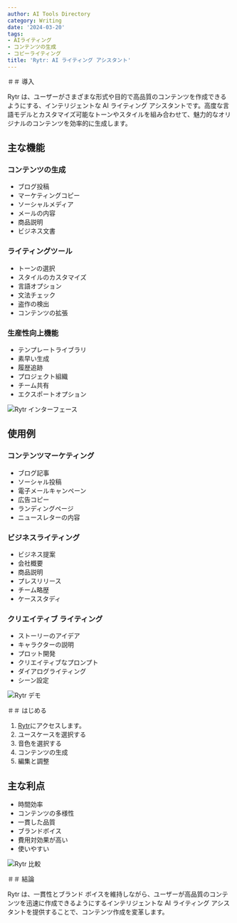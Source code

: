 ```yaml
---
author: AI Tools Directory
category: Writing
date: '2024-03-20'
tags:
- AIライティング
- コンテンツの生成
- コピーライティング
title: 'Rytr: AI ライティング アシスタント'
---
```


＃＃ 導入

Rytr は、ユーザーがさまざまな形式や目的で高品質のコンテンツを作成できるようにする、インテリジェントな AI ライティング アシスタントです。高度な言語モデルとカスタマイズ可能なトーンやスタイルを組み合わせて、魅力的なオリジナルのコンテンツを効率的に生成します。

## 主な機能

### コンテンツの生成
- ブログ投稿
- マーケティングコピー
- ソーシャルメディア
- メールの内容
- 商品説明
- ビジネス文書

### ライティングツール
- トーンの選択
- スタイルのカスタマイズ
- 言語オプション
- 文法チェック
- 盗作の検出
- コンテンツの拡張

### 生産性向上機能
- テンプレートライブラリ
- 素早い生成
- 履歴追跡
- プロジェクト組織
- チーム共有
- エクスポートオプション

![Rytr インターフェース](/imgs/rytr/interface.jpg)

## 使用例

### コンテンツマーケティング
- ブログ記事
- ソーシャル投稿
- 電子メールキャンペーン
- 広告コピー
- ランディングページ
- ニュースレターの内容

### ビジネスライティング
- ビジネス提案
- 会社概要
- 商品説明
- プレスリリース
- チーム略歴
- ケーススタディ

### クリエイティブ ライティング
- ストーリーのアイデア
- キャラクターの説明
- プロット開発
- クリエイティブなプロンプト
- ダイアログライティング
- シーン設定

![Rytr デモ](/imgs/rytr/demo.jpg)

＃＃ はじめる

1. [Rytr](https://rytr.me)にアクセスします。
2. ユースケースを選択する
3. 音色を選択する
4. コンテンツの生成
5. 編集と調整

## 主な利点

- 時間効率
- コンテンツの多様性
- 一貫した品質
- ブランドボイス
- 費用対効果が高い
- 使いやすい

![Rytr 比較](/imgs/rytr/comparison.jpg)

＃＃ 結論

Rytr は、一貫性とブランド ボイスを維持しながら、ユーザーが高品質のコンテンツを迅速に作成できるようにするインテリジェントな AI ライティング アシスタントを提供することで、コンテンツ作成を変革します。